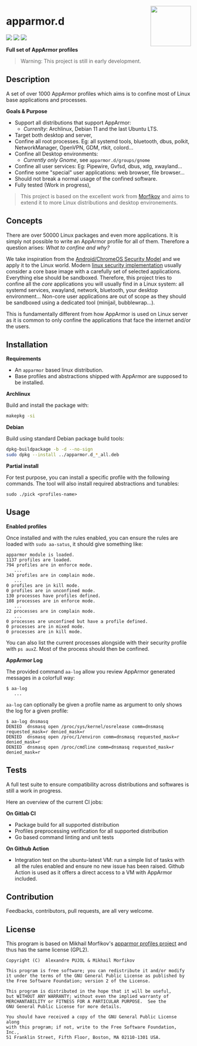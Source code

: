 [<img src="https://gitlab.com/uploads/-/system/project/avatar/25600351/logo.png" align="right" height="110"/>][project]

# apparmor.d

[![][workflow]][action] [![][build]][project]  [![][quality]][goreportcard]

**Full set of AppArmor profiles**

> Warning: This project is still in early development.


## Description 

A set of over 1000 AppArmor profiles which aims is to confine most of Linux base applications and processes.

**Goals & Purpose**
- Support all distributions that support AppArmor:
  * *Currenlty*: Archlinux, Debian 11 and the last Ubuntu LTS.
- Target both desktop and server,
- Confine all root processes. Eg: all systemd tools, bluetooth, dbus, polkit,
  NetworkManager, OpenVPN, GDM, rtkit, colord...
- Confine all Desktop environments:
  * *Currently only Gnome*, see `apparmor.d/groups/gnome`
- Confine all user services: Eg: Pipewire, Gvfsd, dbus, xdg, xwayland...
- Confine some "special" user applications: web browser, file browser...
- Should not break a normal usage of the confined software.
- Fully tested (Work in progress),

> This project is based on the excellent work from [Morfikov][upstream] and aims
to extend it to more Linux distributions and desktop environements.


## Concepts

There are over 50000 Linux packages and even more applications. It is simply not possible to write an AppArmor profile for all of them. Therefore a question arises: *What to confine and why?*

We take inspiration from the [Android/ChromeOS Security Model][android_model] and we apply it to the Linux world. Modern [linux security implementation][clipos] usually consider a core base image with a carefully set of selected applications. Everything else should be sandboxed. Therefore, this project tries to confine all the *core* applications you will usually find in a Linux system: all systemd services, xwayland, network, bluetooth, your desktop environment... Non-core user applications are out of scope as they should be sandboxed using a dedicated tool (minijail, bubblewrap...).

This is fundamentally different from how AppArmor is used on Linux server as it is common to only confine the applications that face the internet and/or the users.



## Installation

**Requirements**
* An `apparmor` based linux distribution.
* Base profiles and abstractions shipped with AppArmor are supposed to be
  installed.

**Archlinux**

Build and install the package with:
```sh
makepkg -si
```

**Debian**

Build using standard Debian package build tools:
```sh
dpkg-buildpackage -b -d --no-sign
sudo dpkg --install ../apparmor.d_*_all.deb
```

**Partial install**

For test purpose, you can install a specific profile with the following commands. The tool will also install required abstractions and tunables:
```
sudo ./pick <profiles-name>
```


## Usage

**Enabled profiles**

Once installed and with the rules enabled, you can ensure the rules are loaded
with `sudo aa-satus`, it should give something like:
```
apparmor module is loaded.
1137 profiles are loaded.
794 profiles are in enforce mode.
   ...
343 profiles are in complain mode.
   ...
0 profiles are in kill mode.
0 profiles are in unconfined mode.
130 processes have profiles defined.
108 processes are in enforce mode.
   ...
22 processes are in complain mode.
   ...
0 processes are unconfined but have a profile defined.
0 processes are in mixed mode.
0 processes are in kill mode.
```

You can also list the current processes alongside with their security profile with
`ps auxZ`. Most of the process should then be confined.

**AppArmor Log**

The provided command `aa-log` allow you review AppArmor generated messages in a
colorfull way:

```
$ aa-log
   ...
```

`aa-log` can optionally be given a profile name as argument to
only shows the log for a given profile:
```
$ aa-log dnsmasq
DENIED  dnsmasq open /proc/sys/kernel/osrelease comm=dnsmasq requested_mask=r denied_mask=r
DENIED  dnsmasq open /proc/1/environ comm=dnsmasq requested_mask=r denied_mask=r
DENIED  dnsmasq open /proc/cmdline comm=dnsmasq requested_mask=r denied_mask=r
```


## Tests

A full test suite to ensure compatibility across distributions and softwares is still a work in progress.

Here an overview of the current CI jobs:

**On Gitlab CI**
- Package build for all supported distribution
- Profiles preprocessing verification for all supported distribution
- Go based command linting and unit tests

**On Github Action**
- Integration test on the ubuntu-latest VM: run a simple list of tasks with
  all the rules enabled and ensure no new issue has been raised. Github Action
  is used as it offers a direct access to a VM with AppArmor included.


## Contribution

Feedbacks, contributors, pull requests, are all very welcome.


## License

This program is based on Mikhail Morfikov's [apparmor profiles project][upstream] and thus has the same license (GPL2).

```
Copyright (C)  Alexandre PUJOL & Mikhail Morfikov

This program is free software; you can redistribute it and/or modify
it under the terms of the GNU General Public License as published by
the Free Software Foundation; version 2 of the License.

This program is distributed in the hope that it will be useful,
but WITHOUT ANY WARRANTY; without even the implied warranty of
MERCHANTABILITY or FITNESS FOR A PARTICULAR PURPOSE.  See the
GNU General Public License for more details.

You should have received a copy of the GNU General Public License along
with this program; if not, write to the Free Software Foundation, Inc.,
51 Franklin Street, Fifth Floor, Boston, MA 02110-1301 USA.
```

[upstream]: https://gitlab.com/morfikov/apparmemall
[project]: https://gitlab.com/roddhjav/apparmor.d
[build]: https://gitlab.com/roddhjav/apparmor.d/badges/master/pipeline.svg?style=flat-square
[workflow]: https://img.shields.io/endpoint.svg?url=https%3A%2F%2Factions-badge.atrox.dev%2Froddhjav%2Fapparmor.d%2Fbadge&style=flat-square
[action]: https://actions-badge.atrox.dev/roddhjav/apparmor.d/goto
[quality]: https://img.shields.io/badge/go%20report-A+-brightgreen.svg?style=flat-square
[goreportcard]: https://goreportcard.com/report/github.com/roddhjav/apparmor.d

[android_model]: https://arxiv.org/pdf/1904.05572
[clipos]: https://clip-os.org/en/
